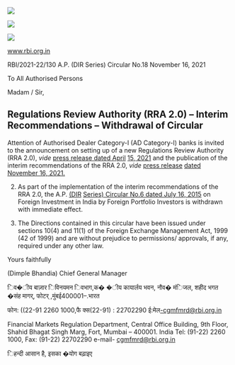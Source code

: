 ![](_page_0_Picture_0.jpeg)

![](_page_0_Picture_1.jpeg)

![](_page_0_Picture_2.jpeg)

www.rbi.org.in

RBI/2021-22/130 A.P. (DIR Series) Circular No.18 November 16, 2021

To All Authorised Persons

Madam / Sir,

## **Regulations Review Authority (RRA 2.0) – Interim Recommendations – Withdrawal of Circular**

Attention of Authorised Dealer Category-I (AD Category-I) banks is invited to the announcement on setting up of a new Regulations Review Authority (RRA 2.0), *vide* [press release dated April](https://www.rbi.org.in/Scripts/BS_PressReleaseDisplay.aspx?prid=51421)  [15, 2021](https://www.rbi.org.in/Scripts/BS_PressReleaseDisplay.aspx?prid=51421) and the publication of the interim recommendations of the RRA 2.0, *vide* [press release](https://www.rbi.org.in/Scripts/BS_PressReleaseDisplay.aspx?prid=52567)  [dated November 16, 2021.](https://www.rbi.org.in/Scripts/BS_PressReleaseDisplay.aspx?prid=52567)

2. As part of the implementation of the interim recommendations of the RRA 2.0, the A.P. [\(DIR](https://www.rbi.org.in/Scripts/NotificationUser.aspx?Id=9947&Mode=0)  [Series\) Circular No.6 dated July 16, 2015](https://www.rbi.org.in/Scripts/NotificationUser.aspx?Id=9947&Mode=0) on Foreign Investment in India by Foreign Portfolio Investors is withdrawn with immediate effect.

3. The Directions contained in this circular have been issued under sections 10(4) and 11(1) of the Foreign Exchange Management Act, 1999 (42 of 1999) and are without prejudice to permissions/ approvals, if any, required under any other law.

Yours faithfully

(Dimple Bhandia) Chief General Manager

िव�ीय बाज़ार िविनयमन िवभाग,क� �ीय कायार्लय भवन, नौव� मंिजल, शहीद भगत �संह मागर्, फोटर् ,मुंबई400001–.भारत

फोन: ((22-91 2260 1000,फै क्स(22-91) : 22702290 ई:मेल[-cgmfmrd@rbi.org.in](mailto:cgmfmrd@rbi.org.in)

Financial Markets Regulation Department, Central Office Building, 9th Floor, Shahid Bhagat Singh Marg, Fort, Mumbai – 400001. India Tel: (91-22) 2260 1000, Fax: (91-22) 22702290 e-mail- [cgmfmrd@rbi.org.in](mailto:cgmfmrd@rbi.org.in)

िहन्दी आसान है, इसका �योग बढ़ाइए